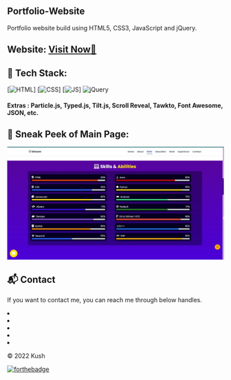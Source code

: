 ## Portfolio-Website

Portfolio website build using HTML5, CSS3, JavaScript and jQuery.

<h2> Website: 
<a href="https://regal-starlight-766340.netlify.app/" target="_blank">Visit Now🚀</a>
</h2>

## 📌 Tech Stack:

[![HTML](https://img.shields.io/badge/html5%20-%23E34F26.svg?&style=for-the-badge&logo=html5&logoColor=white)]
[![CSS](https://img.shields.io/badge/css3%20-%231572B6.svg?&style=for-the-badge&logo=css3&logoColor=white)]
[![JS](https://img.shields.io/badge/javascript%20-%23323330.svg?&style=for-the-badge&logo=javascript&logoColor=%23F7DF1E)]
<img alt="jQuery" src="https://img.shields.io/badge/jquery-%230769AD.svg?style=for-the-badge&logo=jquery&logoColor=white"/>

#### Extras : Particle.js, Typed.js, Tilt.js, Scroll Reveal, Tawkto, Font Awesome, JSON, etc.

## 📌 Sneak Peek of Main Page:
![skillsmockup](<https://github.com/ShivamAgarwal-code/Portfolio-Shivam-Agarwal/blob/1b50c9be8fbb5ae7c5678aa0292a3e59016f4675/assests/images/Screenshot%20(22).jpeg>)

<h2>📬 Contact</h2>

If you want to contact me, you can reach me through below handles.
<a class="linkedin" href="https://www.linkedin.com/in/kush-sah-439940182/" target="_blank"><i
                                class="fab fa-linkedin"></i></a></li>
<li><a class="github" href="https://github.com/Kush134" target="_blank"><i
                                class="fab fa-github"></i></a></li>
<li><a class="YouTube" href="https://medium.com/@kushsah42" target="_blank"><i
                                class="fab fa-medium"></i></a></li>
<li><a class="twitter" href="https://twitter.com/SahBhargav" target="_blank"><i
                                class="fab fa-twitter"></i></a></li>
<li><a class="Discord" href=" https://www.facebook.com/sonukumasah" target="_blank"><i
                                class="fab fa-facebook"></i></a></li>
<li><a class="instagram" href="https://www.instagram.com/kushbhargav/"><i
                                class="fab fa-instagram" target="_blank"></i></a>

© 2022 Kush

[![forthebadge](https://forthebadge.com/images/badges/built-with-love.svg)](https://forthebadge.com)
